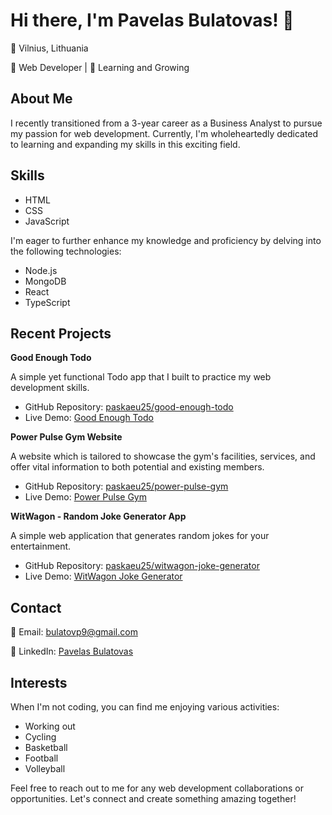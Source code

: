 
# Hi there, I'm Pavelas Bulatovas! 👋

📍 Vilnius, Lithuania

🎯 Web Developer | 🚀 Learning and Growing

## About Me

I recently transitioned from a 3-year career as a Business Analyst to pursue my passion for web development. Currently, I'm wholeheartedly dedicated to learning and expanding my skills in this exciting field.

## Skills

- HTML
- CSS
- JavaScript

I'm eager to further enhance my knowledge and proficiency by delving into the following technologies:

- Node.js
- MongoDB
- React
- TypeScript

## Recent Projects

**Good Enough Todo**

A simple yet functional Todo app that I built to practice my web development skills.

- GitHub Repository: [paskaeu25/good-enough-todo](https://github.com/paskaeu25/good-enough-todo)
- Live Demo: [Good Enough Todo](https://paskaeu25.github.io/good-enough-todo/)

**Power Pulse Gym Website**

A website which is tailored to showcase the gym's facilities, services, and offer vital information to both potential and existing members.

- GitHub Repository: [paskaeu25/power-pulse-gym](https://github.com/paskaeu25/power-pulse-gym)
- Live Demo: [Power Pulse Gym](https://paskaeu25.github.io/power-pulse-gym/)


**WitWagon - Random Joke Generator App**

A simple web application that generates random jokes for your entertainment.

- GitHub Repository: [paskaeu25/witwagon-joke-generator](https://github.com/paskaeu25/witwagon-joke-generator)
- Live Demo: [WitWagon Joke Generator](https://paskaeu25.github.io/witwagon-joke-generator/)


## Contact

📧 Email: bulatovp9@gmail.com

💼 LinkedIn: [Pavelas Bulatovas](https://www.linkedin.com/in/pavelas-bulatovas-7b43bb158/)

## Interests

When I'm not coding, you can find me enjoying various activities:

- Working out
- Cycling
- Basketball
- Football
- Volleyball

Feel free to reach out to me for any web development collaborations or opportunities. Let's connect and create something amazing together!
